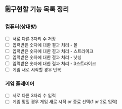 ## 🗒️구현할 기능 목록 정리

### 컴퓨터(상대방)
- [ ] 서로 다른 3자리 수 저장
- [ ] 입력받은 숫자에 대한 결과 처리 - 볼
- [ ] 입력받은 숫자에 대한 결과 처리 - 스트라이크
- [ ] 입력받은 숫자에 대한 결과 처리 - 낫싱
- [ ] 입력받은 숫자에 대한 결과 처리 - 3스트라이크
- [ ] 게임 새로 시작할 경우 반복

### 게임 플레이어
- [ ] 서로 다른 3자리 수 입력
- [ ] 게임 맞힐 경우 게임 새로 시작 or 종료 선택(1 or 2로 입력)